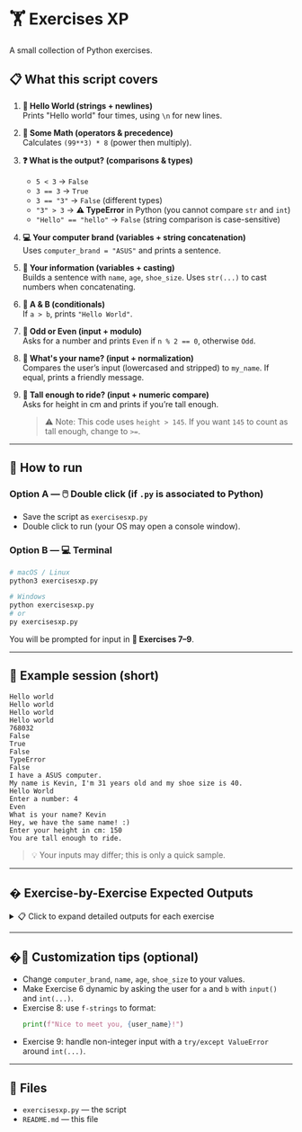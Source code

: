 # 🏋️ Exercises XP
A small collection of Python exercises.

## 📋 What this script covers

1) **👋 Hello World (strings + newlines)**  
   Prints "Hello world" four times, using `\n` for new lines.

2) **🧮 Some Math (operators & precedence)**  
   Calculates `(99**3) * 8` (power then multiply).

3) **❓ What is the output? (comparisons & types)**  
   - `5 < 3` → `False`  
   - `3 == 3` → `True`  
   - `3 == "3"` → `False` (different types)  
   - `"3" > 3` → **⚠️ TypeError** in Python (you cannot compare `str` and `int`)  
   - `"Hello" == "hello"` → `False` (string comparison is case-sensitive)

4) **💻 Your computer brand (variables + string concatenation)**  
   Uses `computer_brand = "ASUS"` and prints a sentence.

5) **👤 Your information (variables + casting)**  
   Builds a sentence with `name`, `age`, `shoe_size`. Uses `str(...)` to cast numbers when concatenating.

6) **🔀 A & B (conditionals)**  
   If `a > b`, prints `"Hello World"`.

7) **🔢 Odd or Even (input + modulo)**  
   Asks for a number and prints `Even` if `n % 2 == 0`, otherwise `Odd`.

8) **🤝 What's your name? (input + normalization)**  
   Compares the user’s input (lowercased and stripped) to `my_name`. If equal, prints a friendly message.

9) **🎢 Tall enough to ride? (input + numeric compare)**  
   Asks for height in cm and prints if you’re tall enough.  
   > ⚠️ Note: This code uses `height > 145`. If you want `145` to count as tall enough, change to `>=`.

---

## 🚀 How to run

### Option A — 🖱️ Double click (if `.py` is associated to Python)
- Save the script as `exercisesxp.py`
- Double click to run (your OS may open a console window).

### Option B — 💻 Terminal
```bash
# macOS / Linux
python3 exercisesxp.py

# Windows
python exercisesxp.py
# or
py exercisesxp.py
```

You will be prompted for input in **📝 Exercises 7–9**.

---

## 📸 Example session (short)

```
Hello world
Hello world
Hello world
Hello world
768032
False
True
False
TypeError
False
I have a ASUS computer.
My name is Kevin, I'm 31 years old and my shoe size is 40.
Hello World
Enter a number: 4
Even
What is your name? Kevin
Hey, we have the same name! :)
Enter your height in cm: 150
You are tall enough to ride.
```

> 💡 Your inputs may differ; this is only a quick sample.

---

## � **Exercise-by-Exercise Expected Outputs**

<details>
<summary>📋 Click to expand detailed outputs for each exercise</summary>

### Exercise 1 - Hello World
```
Hello world
Hello world
Hello world
Hello world
```

### Exercise 2 - Arithmetic
```
768032
```
(Result of `(99³) × 8`)

### Exercise 3 - Comparisons
```
False
True  
False
TypeError
False
```

### Exercise 4 - Computer Brand
```
I have a ASUS computer.
```

### Exercise 5 - Personal Info
```
My name is Kevin, I'm 31 years old and my shoe size is 40.
```

### Exercise 6 - Comparison
```
Hello World
```
(Only prints if `a > b`)

### Exercise 7 - Odd/Even
```
Enter a number: 7
Odd
```
or
```
Enter a number: 10
Even
```

### Exercise 8 - Name Match
```
What is your name? Alice
Nice to meet you, Alice!
```
or
```
What is your name? Kevin
Hey, we have the same name! :)
```

### Exercise 9 - Height Check
```
Enter your height in cm: 150
You are tall enough to ride.
```
or
```
Enter your height in cm: 140
You need to grow some more to ride.
```

</details>

---

## �🎨 Customization tips (optional)

- Change `computer_brand`, `name`, `age`, `shoe_size` to your values.  
- Make Exercise 6 dynamic by asking the user for `a` and `b` with `input()` and `int(...)`.  
- Exercise 8: use `f-strings` to format:  
  ```python
  print(f"Nice to meet you, {user_name}!")
  ```
- Exercise 9: handle non-integer input with a `try/except ValueError` around `int(...)`.

---

## 📁 Files

- `exercisesxp.py` — the script
- `README.md` — this file
